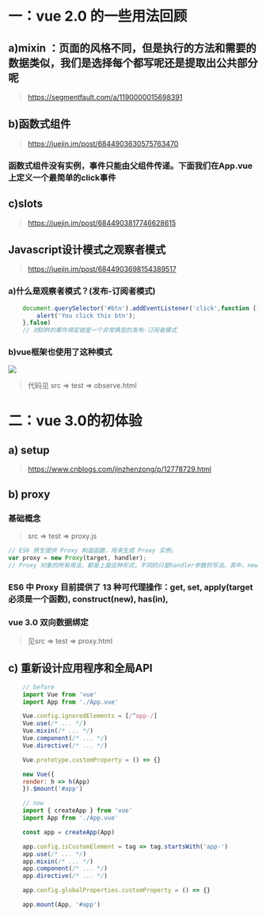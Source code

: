 # 一：vue 2.0 的一些用法回顾
## a)mixin ：页面的风格不同，但是执行的方法和需要的数据类似，我们是选择每个都写呢还是提取出公共部分呢
> https://segmentfault.com/a/1190000015698391
## b)函数式组件
> https://juejin.im/post/6844903630575763470
### 函数式组件没有实例，事件只能由父组件传递。下面我们在App.vue上定义一个最简单的click事件
## c)slots
> https://juejin.im/post/6844903817746628615

## Javascript设计模式之观察者模式
> https://juejin.im/post/6844903698154389517

### a)什么是观察者模式？(发布-订阅者模式)
```js
    document.querySelector('#btn').addEventListener('click',function () {
        alert('You click this btn');
    },false)
    // 对DOM的事件绑定就是一个非常典型的发布-订阅者模式
```
### b)vue框架也使用了这种模式
![](https://user-gold-cdn.xitu.io/2018/10/23/166a031209fc8da5?imageView2/0/w/1280/h/960/format/webp/ignore-error/1)
> 代码见 src => test => observe.html

# 二：vue 3.0的初体验
## a) setup 
> https://www.cnblogs.com/jinzhenzong/p/12778729.html

## b) proxy
### 基础概念
> src => test => proxy.js
```js
// ES6 原生提供 Proxy 构造函数，用来生成 Proxy 实例。
var proxy = new Proxy(target, handler);
// Proxy 对象的所有用法，都是上面这种形式，不同的只是handler参数的写法。其中，new Proxy()表示生成一个Proxy实例，target参数表示所要拦截的目标对象，handler参数也是一个对象，用来定制拦截行为。
```
### ES6 中 Proxy 目前提供了 13 种可代理操作：get, set, apply(target 必须是一个函数), construct(new), has(in), 

### vue 3.0 双向数据绑定
> 见src => test => proxy.html

## c) 重新设计应用程序和全局API
```js
    // before
    import Vue from 'vue'
    import App from './App.vue'

    Vue.config.ignoredElements = [/^app-/]
    Vue.use(/* ... */)
    Vue.mixin(/* ... */)
    Vue.component(/* ... */)
    Vue.directive(/* ... */)

    Vue.prototype.customProperty = () => {}

    new Vue({
    render: h => h(App)
    }).$mount('#app')
```
```js
    // now
    import { createApp } from 'vue'
    import App from './App.vue'

    const app = createApp(App)

    app.config.isCustomElement = tag => tag.startsWith('app-')
    app.use(/* ... */)
    app.mixin(/* ... */)
    app.component(/* ... */)
    app.directive(/* ... */)

    app.config.globalProperties.customProperty = () => {}

    app.mount(App, '#app')
```